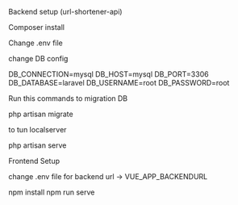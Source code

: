 Backend setup (url-shortener-api)

Composer install

Change .env file

change DB config

DB_CONNECTION=mysql
DB_HOST=mysql
DB_PORT=3306
DB_DATABASE=laravel
DB_USERNAME=root
DB_PASSWORD=root


Run this commands to migration DB

php artisan migrate

to tun localserver

php artisan serve


Frontend Setup 

change .env file 
for backend url -> VUE_APP_BACKENDURL

npm install
npm run serve
